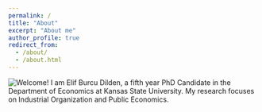 ```yaml
---
permalink: /
title: "About"
excerpt: "About me"
author_profile: true
redirect_from: 
  - /about/
  - /about.html
---
```



<img class="img-responsive" style="float: left;" src="/images/photo.jpg">

Welcome! I am Elif Burcu Dilden, a fifth year PhD Candidate in the Department of Economics at Kansas State University.  My research focuses on Industrial Organization and Public Economics.
